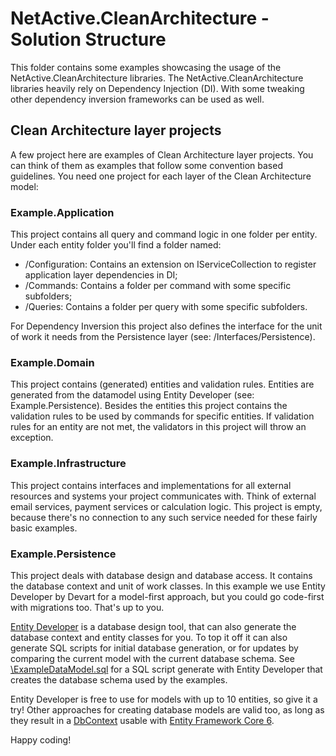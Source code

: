 # NetActive.CleanArchitecture - Solution Structure
This folder contains some examples showcasing the usage of the NetActive.CleanArchitecture libraries.
The NetActive.CleanArchitecture libraries heavily rely on Dependency Injection (DI).
With some tweaking other dependency inversion frameworks can be used as well.

## Clean Architecture layer projects
A few project here are examples of Clean Architecture layer projects.
You can think of them as examples that follow some convention based guidelines.
You need one project for each layer of the Clean Architecture model:

### Example.Application

This project contains all query and command logic in one folder per entity.
Under each entity folder you'll find a folder named:
- /Configuration: Contains an extension on IServiceCollection to register application layer dependencies in DI;
- /Commands: Contains a folder per command with some specific subfolders;
- /Queries: Contains a folder per query with some specific subfolders.

For Dependency Inversion this project also defines the interface for the unit of work it needs from the Persistence layer (see: /Interfaces/Persistence).

### Example.Domain

This project contains (generated) entities and validation rules.
Entities are generated from the datamodel using Entity Developer (see: Example.Persistence).
Besides the entities this project contains the validation rules to be used by commands for specific entities.
If validation rules for an entity are not met, the validators in this project will throw an exception.

### Example.Infrastructure

This project contains interfaces and implementations for all external resources and systems your project communicates with.
Think of external email services, payment services or calculation logic.
This project is empty, because there's no connection to any such service needed for these fairly basic examples.

### Example.Persistence

This project deals with database design and database access. 
It contains the database context and unit of work classes.
In this example we use Entity Developer by Devart for a model-first approach, but you could go code-first with migrations too.
That's up to you.

[Entity Developer](https://www.devart.com/entitydeveloper/) is a database design tool, that can also generate the database context and entity classes for you.
To top it off it can also generate SQL scripts for initial database generation, or for updates by comparing the current model with the current database schema.
See [\ExampleDataModel.sql](Example.Persistence/ExampleDataModel.sql) for a SQL script generate with Entity Developer that creates the database schema used by the examples.

Entity Developer is free to use for models with up to 10 entities, so give it a try!
Other approaches for creating database models are valid too, as long as they result in a [DbContext](https://docs.microsoft.com/en-us/dotnet/api/system.data.entity.dbcontext?view=entity-framework-6.2.0) usable with [Entity Framework Core 6](https://www.nuget.org/packages/Microsoft.EntityFrameworkCore/).

Happy coding!

